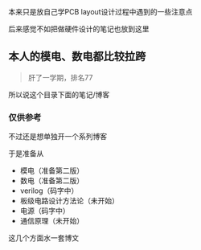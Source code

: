 本来只是放自己学PCB layout设计过程中遇到的一些注意点

后来感觉不如把做硬件设计的笔记也放到这里

## 本人的模电、数电都比较拉跨

> 肝了一学期，排名77

所以说这个目录下面的笔记/博客

### 仅供参考

不过还是想单独开一个系列博客

于是准备从

* 模电（准备第二版）
* 数电（准备第二版）
* verilog（码字中）
* 板级电路设计方法论（未开始）
* 电源（码字中）
* 通信原理（未开始）

这几个方面水一套博文